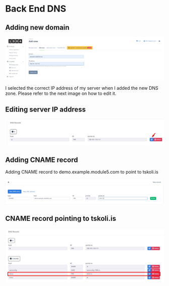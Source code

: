 # Back End DNS

## Adding new domain

<img src="images/AddingDNSZone.jpg">

I selected the correct IP address of my server when I added the new DNS zone. Please refer to the next image on how to edit it.

## Editing server IP address

<img src="images/PressToEditServerIPaddress.jpg">

## Adding CNAME record

Adding CNAME record to demo.example.module5.com to point to tskoli.is

<img src="images/AddingCNAMERecordToPointToTskoli.is.jpg">

## CNAME record pointing to tskoli.is

<img src="images/CNAMERecordPointingToTskoli.is.jpg">
